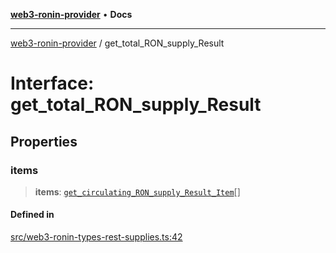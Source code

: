 [**web3-ronin-provider**](../README.md) • **Docs**

***

[web3-ronin-provider](../globals.md) / get\_total\_RON\_supply\_Result

# Interface: get\_total\_RON\_supply\_Result

## Properties

### items

> **items**: [`get_circulating_RON_supply_Result_Item`](get_circulating_RON_supply_Result_Item.md)[]

#### Defined in

[src/web3-ronin-types-rest-supplies.ts:42](https://github.com/chuacw/web3-ronin-provider/blob/5e9462adf1edb8f1f7982dc5f4e5bd7094a4d6eb/src/web3-ronin-types-rest-supplies.ts#L42)
